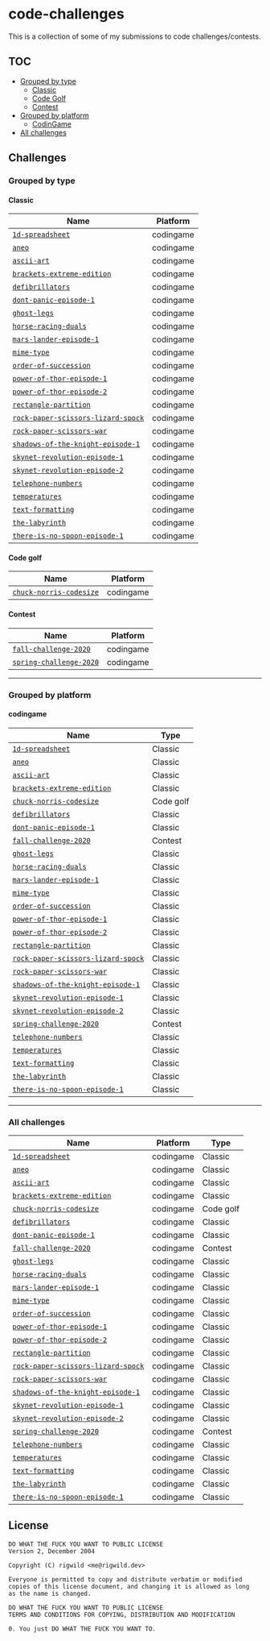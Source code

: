# code-challenges
This is a collection of some of my submissions to code challenges/contests.

## TOC
 - [Grouped by type](#grouped-by-type)
   - [Classic](#classic)
   - [Code Golf](#code-golf)
   - [Contest](#contest)
 - [Grouped by platform](#grouped-by-platform)
   - [CodinGame](#codingame)
 - [All challenges](#all-challenges)

## Challenges

### Grouped by type

#### Classic

| Name | Platform |
| ---- | -------- |
| [`1d-spreadsheet`](./challenges/codingame-1d-spreadsheet) | codingame |
| [`aneo`](./challenges/codingame-aneo) | codingame |
| [`ascii-art`](./challenges/codingame-ascii-art) | codingame |
| [`brackets-extreme-edition`](./challenges/codingame-brackets-extreme-edition) | codingame |
| [`defibrillators`](./challenges/codingame-defibrillators) | codingame |
| [`dont-panic-episode-1`](./challenges/codingame-dont-panic-episode-1) | codingame |
| [`ghost-legs`](./challenges/codingame-ghost-legs) | codingame |
| [`horse-racing-duals`](./challenges/codingame-horse-racing-duals) | codingame |
| [`mars-lander-episode-1`](./challenges/codingame-mars-lander-episode-1) | codingame |
| [`mime-type`](./challenges/codingame-mime-type) | codingame |
| [`order-of-succession`](./challenges/codingame-order-of-succession) | codingame |
| [`power-of-thor-episode-1`](./challenges/codingame-power-of-thor-episode-1) | codingame |
| [`power-of-thor-episode-2`](./challenges/codingame-power-of-thor-episode-2) | codingame |
| [`rectangle-partition`](./challenges/codingame-rectangle-partition) | codingame |
| [`rock-paper-scissors-lizard-spock`](./challenges/codingame-rock-paper-scissors-lizard-spock) | codingame |
| [`rock-paper-scissors-war`](./challenges/codingame-rock-paper-scissors-war) | codingame |
| [`shadows-of-the-knight-episode-1`](./challenges/codingame-shadows-of-the-knight-episode-1) | codingame |
| [`skynet-revolution-episode-1`](./challenges/codingame-skynet-revolution-episode-1) | codingame |
| [`skynet-revolution-episode-2`](./challenges/codingame-skynet-revolution-episode-2) | codingame |
| [`telephone-numbers`](./challenges/codingame-telephone-numbers) | codingame |
| [`temperatures`](./challenges/codingame-temperatures) | codingame |
| [`text-formatting`](./challenges/codingame-text-formatting) | codingame |
| [`the-labyrinth`](./challenges/codingame-the-labyrinth) | codingame |
| [`there-is-no-spoon-episode-1`](./challenges/codingame-there-is-no-spoon-episode-1) | codingame |

#### Code golf

| Name | Platform |
| ---- | -------- |
| [`chuck-norris-codesize`](./challenges/codingame-chuck-norris-codesize) | codingame |

#### Contest

| Name | Platform |
| ---- | -------- |
| [`fall-challenge-2020`](./challenges/codingame-fall-challenge-2020) | codingame |
| [`spring-challenge-2020`](./challenges/codingame-spring-challenge-2020) | codingame |

___

### Grouped by platform

#### codingame

| Name | Type |
| ---- | ---- |
| [`1d-spreadsheet`](./challenges/codingame-1d-spreadsheet) | Classic |
| [`aneo`](./challenges/codingame-aneo) | Classic |
| [`ascii-art`](./challenges/codingame-ascii-art) | Classic |
| [`brackets-extreme-edition`](./challenges/codingame-brackets-extreme-edition) | Classic |
| [`chuck-norris-codesize`](./challenges/codingame-chuck-norris-codesize) | Code golf |
| [`defibrillators`](./challenges/codingame-defibrillators) | Classic |
| [`dont-panic-episode-1`](./challenges/codingame-dont-panic-episode-1) | Classic |
| [`fall-challenge-2020`](./challenges/codingame-fall-challenge-2020) | Contest |
| [`ghost-legs`](./challenges/codingame-ghost-legs) | Classic |
| [`horse-racing-duals`](./challenges/codingame-horse-racing-duals) | Classic |
| [`mars-lander-episode-1`](./challenges/codingame-mars-lander-episode-1) | Classic |
| [`mime-type`](./challenges/codingame-mime-type) | Classic |
| [`order-of-succession`](./challenges/codingame-order-of-succession) | Classic |
| [`power-of-thor-episode-1`](./challenges/codingame-power-of-thor-episode-1) | Classic |
| [`power-of-thor-episode-2`](./challenges/codingame-power-of-thor-episode-2) | Classic |
| [`rectangle-partition`](./challenges/codingame-rectangle-partition) | Classic |
| [`rock-paper-scissors-lizard-spock`](./challenges/codingame-rock-paper-scissors-lizard-spock) | Classic |
| [`rock-paper-scissors-war`](./challenges/codingame-rock-paper-scissors-war) | Classic |
| [`shadows-of-the-knight-episode-1`](./challenges/codingame-shadows-of-the-knight-episode-1) | Classic |
| [`skynet-revolution-episode-1`](./challenges/codingame-skynet-revolution-episode-1) | Classic |
| [`skynet-revolution-episode-2`](./challenges/codingame-skynet-revolution-episode-2) | Classic |
| [`spring-challenge-2020`](./challenges/codingame-spring-challenge-2020) | Contest |
| [`telephone-numbers`](./challenges/codingame-telephone-numbers) | Classic |
| [`temperatures`](./challenges/codingame-temperatures) | Classic |
| [`text-formatting`](./challenges/codingame-text-formatting) | Classic |
| [`the-labyrinth`](./challenges/codingame-the-labyrinth) | Classic |
| [`there-is-no-spoon-episode-1`](./challenges/codingame-there-is-no-spoon-episode-1) | Classic |

___

### All challenges

| Name | Platform | Type |
| ---- | -------- | ---- |
| [`1d-spreadsheet`](./challenges/codingame-1d-spreadsheet) | codingame | Classic |
| [`aneo`](./challenges/codingame-aneo) | codingame | Classic |
| [`ascii-art`](./challenges/codingame-ascii-art) | codingame | Classic |
| [`brackets-extreme-edition`](./challenges/codingame-brackets-extreme-edition) | codingame | Classic |
| [`chuck-norris-codesize`](./challenges/codingame-chuck-norris-codesize) | codingame | Code golf |
| [`defibrillators`](./challenges/codingame-defibrillators) | codingame | Classic |
| [`dont-panic-episode-1`](./challenges/codingame-dont-panic-episode-1) | codingame | Classic |
| [`fall-challenge-2020`](./challenges/codingame-fall-challenge-2020) | codingame | Contest |
| [`ghost-legs`](./challenges/codingame-ghost-legs) | codingame | Classic |
| [`horse-racing-duals`](./challenges/codingame-horse-racing-duals) | codingame | Classic |
| [`mars-lander-episode-1`](./challenges/codingame-mars-lander-episode-1) | codingame | Classic |
| [`mime-type`](./challenges/codingame-mime-type) | codingame | Classic |
| [`order-of-succession`](./challenges/codingame-order-of-succession) | codingame | Classic |
| [`power-of-thor-episode-1`](./challenges/codingame-power-of-thor-episode-1) | codingame | Classic |
| [`power-of-thor-episode-2`](./challenges/codingame-power-of-thor-episode-2) | codingame | Classic |
| [`rectangle-partition`](./challenges/codingame-rectangle-partition) | codingame | Classic |
| [`rock-paper-scissors-lizard-spock`](./challenges/codingame-rock-paper-scissors-lizard-spock) | codingame | Classic |
| [`rock-paper-scissors-war`](./challenges/codingame-rock-paper-scissors-war) | codingame | Classic |
| [`shadows-of-the-knight-episode-1`](./challenges/codingame-shadows-of-the-knight-episode-1) | codingame | Classic |
| [`skynet-revolution-episode-1`](./challenges/codingame-skynet-revolution-episode-1) | codingame | Classic |
| [`skynet-revolution-episode-2`](./challenges/codingame-skynet-revolution-episode-2) | codingame | Classic |
| [`spring-challenge-2020`](./challenges/codingame-spring-challenge-2020) | codingame | Contest |
| [`telephone-numbers`](./challenges/codingame-telephone-numbers) | codingame | Classic |
| [`temperatures`](./challenges/codingame-temperatures) | codingame | Classic |
| [`text-formatting`](./challenges/codingame-text-formatting) | codingame | Classic |
| [`the-labyrinth`](./challenges/codingame-the-labyrinth) | codingame | Classic |
| [`there-is-no-spoon-episode-1`](./challenges/codingame-there-is-no-spoon-episode-1) | codingame | Classic |

## License

```
DO WHAT THE FUCK YOU WANT TO PUBLIC LICENSE
Version 2, December 2004

Copyright (C) rigwild <me@rigwild.dev>

Everyone is permitted to copy and distribute verbatim or modified
copies of this license document, and changing it is allowed as long
as the name is changed.

DO WHAT THE FUCK YOU WANT TO PUBLIC LICENSE
TERMS AND CONDITIONS FOR COPYING, DISTRIBUTION AND MODIFICATION

0. You just DO WHAT THE FUCK YOU WANT TO.
```
